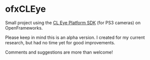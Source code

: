 ofxCLEye
========

Small project using the [CL Eye Platform SDK](http://codelaboratories.com/products/eye/sdk/) (for PS3 cameras) on OpenFrameworks.

Please keep in mind this is an alpha version. I created for my current research, but had no time yet for good improvements. 

Comments and suggestions are more than welcome!



